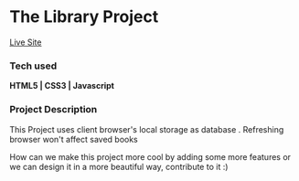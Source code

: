 <h1>The Library Project</h1>
<a href = "https://shubham-library.netlify.app/" target = "_blank">Live Site </a>
<h3>Tech used </h3>
<b> HTML5 | CSS3 | Javascript </b>

<h3> Project Description </h3>
<p> This Project uses client browser's local storage as database . Refreshing browser won't affect saved books </p>
<p> How can we make this project more cool by adding some more features or we can design it in a more beautiful way, contribute to it :) </p>



